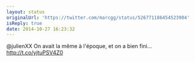 ```yaml
---
layout: status
originalUrl: 'https://twitter.com/marcgg/status/526771186454523904'
isReply: true
date: 2014-10-27 16:23:32
---
```


@julienXX On avait la même à l'époque, et on a bien fini... http://t.co/yjtuPSV4Z0
